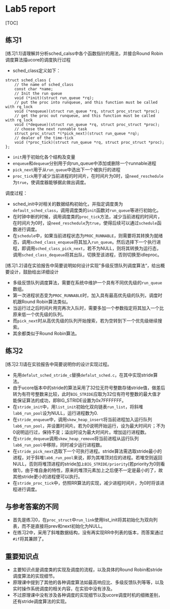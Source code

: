 # Lab5 report #

[TOC]

## 练习1 ##

[练习1.1]请理解并分析sched_calss中各个函数指针的用法，并接合Round Robin 调度算法描ucore的调度执行过程

- sched_class定义如下：

```
struct sched_class {
    // the name of sched_class
    const char *name;
    // Init the run queue
    void (*init)(struct run_queue *rq);
    // put the proc into runqueue, and this function must be called with rq_lock
    void (*enqueue)(struct run_queue *rq, struct proc_struct *proc);
    // get the proc out runqueue, and this function must be called with rq_lock
    void (*dequeue)(struct run_queue *rq, struct proc_struct *proc);
    // choose the next runnable task
    struct proc_struct *(*pick_next)(struct run_queue *rq);
    // dealer of the time-tick
    void (*proc_tick)(struct run_queue *rq, struct proc_struct *proc);
};
```

- `init`用于初始化各个结构及变量
- `enqueue`和`dequeue`分别用于向run_queue中添加或删除一个runnable进程
- `pick_next`用于从`run_queue`中选出下一个被执行的进程
- `proc_tick`用于减少当前进程的时间片，在时间片为0时，设`need_reschedule`为`true`，使调度器能够据此做出调度。

调度过程：
- sched_init中对相关的数据结构初始化，并指定调度类为`default_sched_class`，调用调度类的`init`函数对`run_queue`等进行初始化。
- 在时钟中断的时候，调用调度类的`proc_tick`方法，减少当前进程的时间片，在时间片为0时，设`need_reschedule`为`true`，使得后续可以通过`schedule`函数进行调度。
- 在`schedule`中，如果当前进程状态为`PROC_RUNNABLE`，则需要将其转换为就绪态，调用`sched_class_enqueue`将其加入`run_queue`。然后选择下一个执行进程，即调用`sched_class_pick_next`，若不为NULL，则将其转换为运行态，调用`sched_class_dequeue`将其出队，切换至该进程，否则切换至idleproc。

[练习1.2]请在实验报告中简要说明如何设计实现”多级反馈队列调度算法“，给出概要设计，鼓励给出详细设计

- 多级反馈队列调度算法，需要在系统中维护一个具有不同优先级的`run_queue`数组。
- 第一次进程状态变为`PROC_RUNNABLE`时，加入具有最高优先级的队列，调度时机跟Round Robin算法类似。
- 当运行过之后时间片用完再次入队时，需要多加一个参数指定将其加入一个比原来低一个优先级的队列。
- 而`pick_next`时从高优先级的队列开始搜索，若为空转到下一个优先级继续搜索。
- 其余都类似于Round Robin算法。

## 练习2 ##

[练习2.1]请在实验报告中简要说明你的设计实现过程。

- 先用`defalut_sched_stride_c`替换`defalut_sched.c`，在其中实现stride算法。
- 由于ucore版本中的stride的算法采用了32位无符号整数存储stride值，做差后转为有符号整数来比较，此时`BIG_STRIDE`应取为32位有符号整数的最大值才能保证算法的成功，即BIG_STRIDE设置为0x7FFFFFFF。
- 在`stride_init`中，用`list_init`初始化双向链表`run_list`，将斜堆`lab6_run_pool`设为NULL，运行进程数为0.
- 在`stride_enqueue`中，调用`skew_heap_insert`将当前进程加入运行队列`lab6_run_pool`，并设置时间片。若为0说明开始运行，设为最大时间片；不为0说明运行过，保持不变；溢出时设为最大时间片。增加运行进程数。
- 在`stride_dequeue`调用`skew_heap_remove`将当前进程从运行队列`lab6_run_pool`中移除，同时减少运行进程数。
- 在`stride_pick_next`选取下一个可执行进程。stride算法需选取stride最小的进程，对于斜堆`lab6_run_pool`来说，即为其堆顶对应的进程。若堆空则返回NULL，否则将堆顶进程的stride加`上BIG_STRIDE/priority`(若priority为0则看做1)，由于堆自身的特性，原来的堆顶元素加上之后便不一定是最小的了，故其他stride更小的进程便可以执行。
- 在`stride_proc_tick`中，仿照RR算法的实现，减少进程时间片，为0时将该进程进行调度。

## 与参考答案的不同 ##

- 首先是练习0，在`proc_struct`中`run_link`使用list_init将其初始化为双向列表，而不是直接将prev和next初始化为NULL。
- 在练习2中，采用了斜堆数据结构，没有再实现RR中列表的版本，而答案通过`#if`将其兼顾了。

## 重要知识点 ##

- 主要知识点是调度类的实现及调度的流程，以及具体的Round Robin和stride调度算法的实现细节。
- 原理课中提到了其他的各种调度算法如最高响应比、多级反馈队列等等，以及实时操作系统调度的相关内容，在实验中没有涉及。
- 不过原理课中没有涉及各种调度的实现细节以及ucore调度时机的细微差别，还有stride调度算法的实现。

